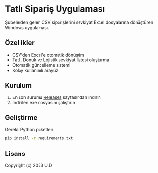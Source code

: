 # Tatlı Sipariş Uygulaması

Şubelerden gelen CSV siparişlerini sevkiyat Excel dosyalarına dönüştüren Windows uygulaması.

## Özellikler

- CSV'den Excel'e otomatik dönüşüm
- Tatlı, Donuk ve Lojistik sevkiyat listesi oluşturma
- Otomatik güncelleme sistemi
- Kolay kullanımlı arayüz

## Kurulum

1. En son sürümü [Releases](https://github.com/UmutcannDurbak/parse_deneme/releases) sayfasından indirin
2. İndirilen exe dosyasını çalıştırın

## Geliştirme

Gerekli Python paketleri:
```bash
pip install -r requirements.txt
```

## Lisans

Copyright (c) 2023 U.D